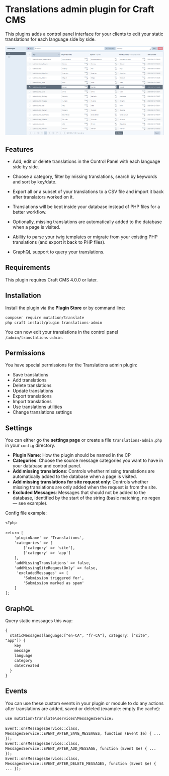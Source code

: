 # Translations admin plugin for Craft CMS

This plugins adds a control panel interface for your clients to edit your static translations for each language side by side.

![Screenshot](./img/translate-plugin-screenhot.jpg)

## Features

- Add, edit or delete translations in the Control Panel with each language side by side.

- Choose a category, filter by missing translations, search by keywords and sort by key/date.

- Export all or a subset of your translations to a CSV file and import it back after translators worked on it.

- Translations will be kept inside your database instead of PHP files for a better workflow.

- Optionally, missing translations are automatically added to the database when a page is visited.

- Ability to parse your twig templates or migrate from your existing PHP translations (and export it back to PHP files).

- GraphQL support to query your translations.

## Requirements

This plugin requires Craft CMS 4.0.0 or later.

## Installation

Install the plugin via the **Plugin Store** or by command line:
```
composer require mutation/translate
php craft install/plugin translations-admin
```

You can now edit your translations in the control panel `/admin/translations-admin`.

## Permissions

You have special permissions for the Translations admin plugin:
- Save translations
- Add translations
- Delete translations
- Update translations
- Export translations
- Import translations
- Use translations utilities
- Change translations settings

## Settings

You can either go the **settings page** or create a file `translations-admin.php` in your `config` directory.

- **Plugin Name**: How the plugin should be named in the CP
- **Categories**: Choose the source message categories you want to have in your database and control panel.
- **Add missing translations**: Controls whether missing translations are automatically added to the database when a page is visited.
- **Add missing translations for site request only**: Controls whether missing translations are only added when the request is from the site.
- **Excluded Messages**: Messages that should not be added to the database, identified by the start of the string (basic matching, no regex — see example).

Config file example:
```
<?php

return [
    'pluginName' => 'Translations',
    'categories' => [
        ['category' => 'site'],
        ['category' => 'app']
    ],
    'addMissingTranslations' => false,
    'addMissingSiteRequestOnly' => false,
     'excludedMessages' => [
        'Submission triggered for',
        'Submission marked as spam'
    ]
];
```

## GraphQL

Query static messages this way:
```
{
  staticMessages(language:["en-CA", "fr-CA"], category: ["site", "app"]) {
    key
    message
    language
    category
    dateCreated
  }
}
```

## Events

You can use these custom events in your plugin or module to do any actions after translations are added, saved or deleted (example: empty the cache):
```
use mutation\translate\services\MessagesService;

Event::on(MessagesService::class, MessagesService::EVENT_AFTER_SAVE_MESSAGES, function (Event $e) { ... });
Event::on(MessagesService::class, MessagesService::EVENT_AFTER_ADD_MESSAGE, function (Event $e) { ... });
Event::on(MessagesService::class, MessagesService::EVENT_AFTER_DELETE_MESSAGES, function (Event $e) { ... });
```
